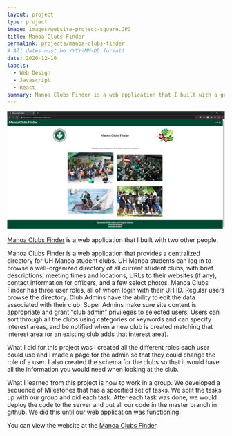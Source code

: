 ```yaml
---
layout: project
type: project
image: images/website-project-square.JPG
title: Manoa Clubs Finder
permalink: projects/manoa-clubs-finder
# All dates must be YYYY-MM-DD format!
date: 2020-12-16
labels:
  - Web Design
  - Javascript
  - React
summary: Manoa Clubs Finder is a web application that I built with a group.
---
```


<img class="ui large right floated rounded image" src="../images/website-project.JPG">

[Manoa Clubs Finder](https://manoa-clubs-finder.github.io/) is a web application that I built with two other people.

Manoa Clubs Finder is a web application that provides a centralized directory for UH Manoa student clubs. UH Manoa students can log in to browse a well-organized directory of all current student clubs, with brief descriptions, meeting times and locations, URLs to their websites (if any), contact information for officers, and a few select photos. Manoa Clubs Finder has three user roles, all of whom login with their UH ID. Regular users browse the directory. Club Admins have the ability to edit the data associated with their club. Super Admins make sure site content is appropriate and grant “club admin” privileges to selected users. Users can sort through all the clubs using categories or keywords and can specify interest areas, and be notified when a new club is created matching that interest area (or an existing club adds that interest area).

What I did for this project was I created all the different roles each user could use and I made a page for the admin so that they could change the role of a user. I also created the schema for the clubs so that it would have all the information you would need when looking at the club.

What I learned from this project is how to work in a group. We developed a sequence of Milestones that has a specified set of tasks. We split the tasks up with our group and did each task. After each task was done, we would deploy the code to the server and put all our code in the master branch in [github](https://github.com/manoa-clubs-finder). We did this until our web application was functioning.

You can view the website at the [Manoa Clubs Finder](http://manoa-clubs-finder.xyz/#/). 




